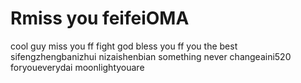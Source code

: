 # Rmiss you feifeiOMA
cool guy
miss you ff
fight
god bless you ff
you the best
sifengzhengbanizhui
nizaishenbian
something never changeaini520
foryoueverydai
moonlightyouare
